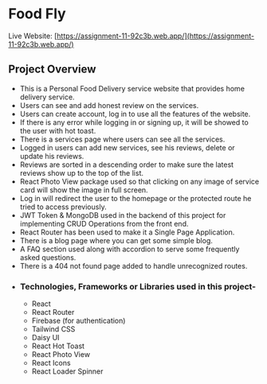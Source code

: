 # Food Fly

Live Website: [https://assignment-11-92c3b.web.app/](https://assignment-11-92c3b.web.app/)

## Project Overview

- This is a Personal Food Delivery service website that provides home delivery service.
- Users can see and add honest review on the services.
- Users can create account, log in to use all the features of the website.
- If there is any error while logging in or signing up, it will be showed to the user with hot toast.
- There is a services page where users can see all the services.
- Logged in users can add new services, see his reviews, delete or update his reviews.
- Reviews are sorted in a descending order to make sure the latest reviews show up to the top of the list.
- React Photo View package used so that clicking on any image of service card will show the image in full screen.
- Log in will redirect the user to the homepage or the protected route he tried to access previously.
- JWT Token & MongoDB used in the backend of this project for implementing CRUD Operations from the front end.
- React Router has been used to make it a Single Page Application.
- There is a blog page where you can get some simple blog.
- A FAQ section used along with accordion to serve some frequently asked questions.
- There is a 404 not found page added to handle unrecognized routes.
- ### Technologies, Frameworks or Libraries used in this project-
  - React
  - React Router
  - Firebase (for authentication)
  - Tailwind CSS
  - Daisy UI
  - React Hot Toast
  - React Photo View
  - React Icons
  - React Loader Spinner
